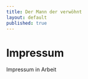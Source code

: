```yaml
---
title: Der Mann der verwöhnt
layout: default
published: true
---
```


# Impressum


Impressum in Arbeit